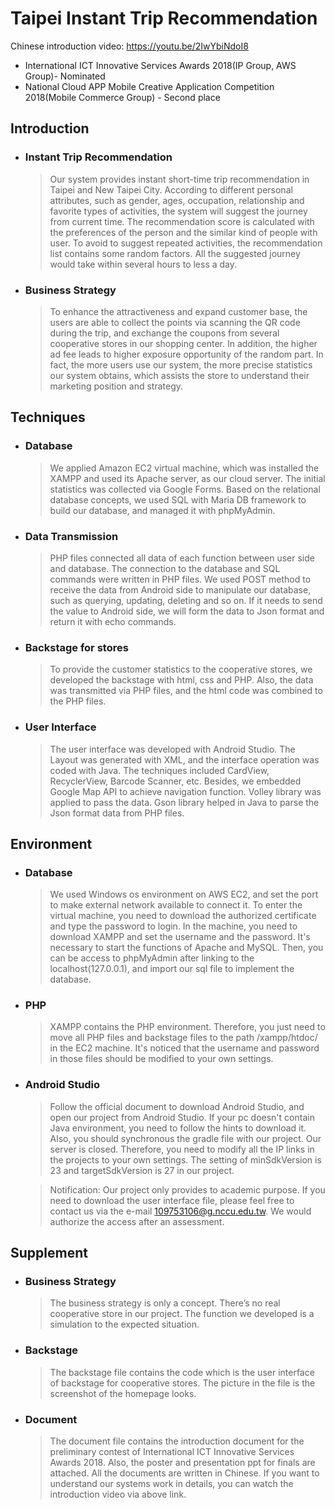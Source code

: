 # Taipei Instant Trip Recommendation

Chinese introduction video: https://youtu.be/2IwYbiNdoI8
* International ICT Innovative Services Awards 2018(IP Group, AWS Group)- Nominated
* National Cloud APP Mobile Creative Application Competition 2018(Mobile Commerce Group) - Second place

Introduction
----
* ### Instant Trip Recommendation
  >Our system provides instant short-time trip recommendation in Taipei and New Taipei City. According to different personal attributes, such as gender, ages, occupation, relationship and favorite types of activities, the system will suggest the journey from current time. The recommendation score is calculated with the preferences of the person and the similar kind of people with user. To avoid to suggest repeated activities, the recommendation list contains some random factors. All the suggested journey would take within several hours to less a day.

* ### Business Strategy 
  >To enhance the attractiveness and expand customer base, the users are able to collect the points via scanning the QR code during the trip, and exchange the coupons from several cooperative stores in our shopping center. In addition, the higher ad fee leads to higher exposure opportunity of the random part. In fact, the more users use our system, the more precise statistics our system obtains, which assists the store to understand their marketing position and strategy. 

Techniques
----
* ### Database
  > We applied Amazon EC2 virtual machine, which was installed the XAMPP and used its Apache server, as our cloud server. The initial statistics was collected via Google Forms. Based on the relational database concepts, we used SQL with Maria DB framework to build our database, and managed it with phpMyAdmin.

* ### Data Transmission
  >PHP files connected all data of each function between user side and database. The connection to the database and SQL commands were written in PHP files. We used POST method to receive the data from Android side to manipulate our database, such as querying, updating, deleting and so on. If it needs to send the value to Android side, we will form the data to Json format and return it with echo commands.

* ### Backstage for stores
  >To provide the customer statistics to the cooperative stores, we developed the backstage with html, css and PHP. Also, the data was transmitted via PHP files, and the html code was combined to the PHP files.

* ### User Interface
  >The user interface was developed with Android Studio. The Layout was generated with XML, and the interface operation was coded with Java. The techniques included CardView, RecyclerView, Barcode Scanner, etc. Besides, we embedded Google Map API to achieve navigation function. Volley library was applied to pass the data. Gson library helped in Java to parse the Json format data from PHP files.


Environment
----
* ### Database
  >We used Windows os environment on AWS EC2, and set the port to make external network available to connect it. To enter the virtual machine, you need to download the authorized certificate and type the password to login. In the machine, you need to download XAMPP and set the username and the password. It's necessary to start the functions of Apache and MySQL. Then, you can be access to phpMyAdmin after linking to the localhost(127.0.0.1), and import our sql file to implement the database.

* ### PHP
  >XAMPP contains the PHP environment. Therefore, you just need to move all PHP files and backstage files to the path /xampp/htdoc/ in the EC2 machine. It's noticed that the username and password in those files should be modified to your own settings.

* ### Android Studio
  >Follow the official document to download Android Studio, and open our project from Android Studio. If your pc doesn't contain Java environment, you need to follow the hints to download it. Also, you should synchronous the gradle file with our project. Our server is closed. Therefore, you need to modify all the IP links in the projects to your own settings. The setting of minSdkVersion is 23 and targetSdkVersion is 27 in our project. <br>
  
  >Notification: Our project only provides to academic purpose. If you need to download the user interface file, please feel free to contact us via the e-mail 109753106@g.nccu.edu.tw. We would authorize the access after an assessment.

Supplement
----
* ### Business Strategy
  >The business strategy is only a concept. There’s no real cooperative store in our project. The function we developed is a simulation to the expected situation.

* ### Backstage
  >The backstage file contains the code which is the user interface of backstage for cooperative stores. The picture in the file is the screenshot of the homepage looks.

* ### Document
  >The document file contains the introduction document for the preliminary contest of International ICT Innovative Services Awards 2018. Also, the poster and presentation ppt for finals are attached. All the documents are written in Chinese. If you want to understand our systems work in details, you can watch the introduction video via above link.
